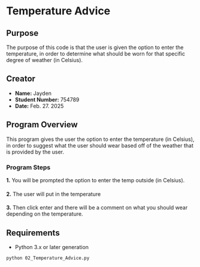 # Temperature Advice


## Purpose
The purpose of this code is that the user is given the option to enter the temperature, in order to determine what should be worn for that specific degree of weather (in Celsius).

## Creator

- **Name:** Jayden
- **Student Number:** 754789
- **Date:** Feb. 27. 2025

## Program Overview

This program gives the user the option to enter the temperature (in Celsius), in order to suggest what the user should wear based off of the weather that is provided by the user.

### Program Steps

**1.** You will be prompted the option to enter the temp outside (in Celsius).
####
**2.** The user will put in the temperature
####
**3.** Then click enter and there will be a comment on what you should wear depending on the temperature.

## Requirements

- Python 3.x or later generation


```bash
python 02_Temperature_Advice.py


